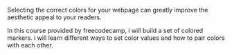 Selecting the correct colors for your webpage can greatly improve the aesthetic appeal to your readers.

In this course provided by freecodecamp, i will build a set of colored markers. i will learn different ways to set color values and how to pair colors with each other.